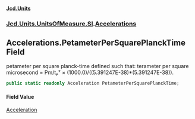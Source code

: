 #### [Jcd.Units](index.md 'index')

### [Jcd.Units.UnitsOfMeasure.SI](Jcd.Units.UnitsOfMeasure.SI.md 'Jcd.Units.UnitsOfMeasure.SI').[Accelerations](Accelerations.md 'Jcd.Units.UnitsOfMeasure.SI.Accelerations')

## Accelerations.PetameterPerSquarePlanckTime Field

petameter per square planck-time defined such that: terameter per square microsecond = Pm/tₚ² ×
(1000.0)/((5.391247E-38)*(5.391247E-38)).

```csharp
public static readonly Acceleration PetameterPerSquarePlanckTime;
```

#### Field Value

[Acceleration](Acceleration.md 'Jcd.Units.UnitTypes.Acceleration')